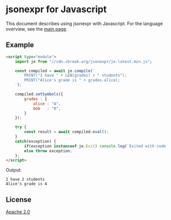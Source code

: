 # jsonexpr for Javascript

This document describes using jsonexpr with Javascript.
For the language overview, see the [main page](https://github.com/markuskimius/jsonexpr).


## Example

```html
<script type="module">
    import je from "//cdn.cbreak.org/jsonexpr/je-latest.min.js";

    const compiled = await je.compile(`
        PRINT("I have " + LEN(grades) + " students");
        PRINT("Alice's grade is " + grades.alice);
    `);

    compiled.setSymbols({
        grades : {
            alice : "A",
            bob   : "B",
        }
    });

    try {
        const result = await compiled.eval();
    }
    catch(exception) {
        if(exception instanceof je.Exit) console.log(`Exited with code ${exception.code}`);
        else throw exception;
    };
</script>
```

Output:

```
I have 2 students
Alice's grade is A
```


## License

[Apache 2.0](https://github.com/markuskimius/jsonexpr/blob/main/LICENSE)

